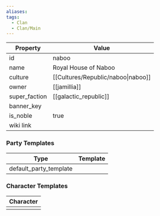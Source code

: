 ```yaml
---
aliases: 
tags:
  - Clan
  - Clan/Main
---
```


| Property      | Value                              |
| ------------- | ---------------------------------- |
| id            | naboo                              |
| name          | Royal House of Naboo               |
| culture       | [[Cultures/Republic/naboo\|naboo]] |
| owner         | [[jamillia]]                       |
| super_faction | [[galactic_republic]]              |
| banner_key    |                                    |
| is_noble      | true                               |
| wiki link     |                                    |

### Party Templates
| Type                   | Template |
| ---------------------- | -------- |
| default_party_template |          |

### Character Templates
| Character |
| :-------: |
|           |